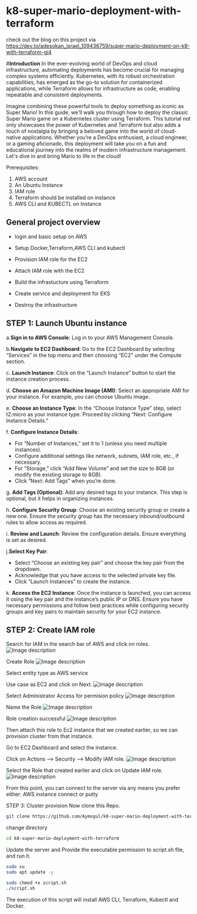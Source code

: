 # k8-super-mario-deployment-with-terraform
check out the blog on this project via
https://dev.to/adesokan_israel_109436759/super-mario-deployment-on-k8-with-terraform-gj4

#****Introduction****
In the ever-evolving world of DevOps and cloud infrastructure, automating deployments has become crucial for managing complex systems efficiently. Kubernetes, with its robust orchestration capabilities, has emerged as the go-to solution for containerized applications, while Terraform allows for infrastructure as code, enabling repeatable and consistent deployments.

Imagine combining these powerful tools to deploy something as iconic as Super Mario! In this guide, we’ll walk you through how to deploy the classic Super Mario game on a Kubernetes cluster using Terraform. This tutorial not only showcases the power of Kubernetes and Terraform but also adds a touch of nostalgia by bringing a beloved game into the world of cloud-native applications. Whether you’re a DevOps enthusiast, a cloud engineer, or a gaming aficionado, this deployment will take you on a fun and educational journey into the realms of modern infrastructure management. Let's dive in and bring Mario to life in the cloud!

Prerequisites:
1. AWS account 
2. An Ubuntu Instance
3. IAM role
4. Terraform should be installed on instance
5. AWS CLI and KUBECTL on Instance

## General project overview

- login and basic setup on AWS

- Setup Docker,Terraform,AWS CLI and kubectl

- Provision IAM role for the EC2

- Attach IAM role with the EC2

- Build the infrastucture using Terraform

- Create service and deployment for EKS

- Destroy the infrastructure
 
## STEP 1: Launch Ubuntu instance
a.**Sign in to AWS Console**: Log in to your AWS Management Console.

b.**Navigate to EC2 Dashboard**: Go to the EC2 Dashboard by selecting “Services” in the top menu and then choosing “EC2” under the Compute section.

c. **Launch Instance**: Click on the “Launch Instance” button to start the instance creation process.

d. **Choose an Amazon Machine Image (AMI)**: Select an appropriate AMI for your instance. For example, you can choose Ubuntu image.

e. **Choose an Instance Type**: In the “Choose Instance Type” step, select t2.micro as your instance type. Proceed by clicking “Next: Configure Instance Details.”

f. **Configure Instance Details**:
- For “Number of Instances,” set it to 1 (unless you need multiple instances).
- Configure additional settings like network, subnets, IAM role, etc., if necessary.
- For “Storage,” click “Add New Volume” and set the size to 8GB (or modify the existing storage to 8GB).
- Click “Next: Add Tags” when you’re done.

g. **Add Tags (Optional)**: Add any desired tags to your instance. This step is optional, but it helps in organizing instances.

h. **Configure Security Group**:
Choose an existing security group or create a new one.
Ensure the security group has the necessary inbound/outbound rules to allow access as required.

i. **Review and Launch**: Review the configuration details. Ensure everything is set as desired.

j.**Select Key Pair**:
- Select “Choose an existing key pair” and choose the key pair from the dropdown.
- Acknowledge that you have access to the selected private key file.
- Click “Launch Instances” to create the instance.

k. **Access the EC2 Instance**: Once the instance is launched, you can access it using the key pair and the instance’s public IP or DNS.
Ensure you have necessary permissions and follow best practices while configuring security groups and key pairs to maintain security for your EC2 instance.


## STEP 2: Create IAM role
Search for IAM in the search bar of AWS and click on roles.
![Image description](https://dev-to-uploads.s3.amazonaws.com/uploads/articles/d0pqv27zforn4rrx4vup.PNG)

Create Role 
![Image description](https://dev-to-uploads.s3.amazonaws.com/uploads/articles/hdlrv6jelxomm2emyves.PNG)

Select entity type as AWS service

Use case as EC2 and click on Next.
![Image description](https://dev-to-uploads.s3.amazonaws.com/uploads/articles/gollbwba4s8gbfg6e251.PNG)

Select Administrator Access for permision policy
![Image description](https://dev-to-uploads.s3.amazonaws.com/uploads/articles/jdlxwzfvx5lxaepi1tuk.PNG)

Name the Role 
![Image description](https://dev-to-uploads.s3.amazonaws.com/uploads/articles/rnurby4wafz8vd4zpako.PNG)

Role creation successful
![Image description](https://dev-to-uploads.s3.amazonaws.com/uploads/articles/w9slxr6j9p0yzxq4yug1.PNG)

Then attach this role to Ec2 instance that we created earlier, so we can provision cluster from that instance.

Go to EC2 Dashboard and select the instance.

Click on Actions –> Security –> Modify IAM role.
![Image description](https://dev-to-uploads.s3.amazonaws.com/uploads/articles/d782hwktkj4v3e785k6t.PNG)

Select the Role that created earlier and click on Update IAM role.
![Image description](https://dev-to-uploads.s3.amazonaws.com/uploads/articles/7jqll3qf31ffppb3fpxj.PNG)


From this point, you can connect to the server via any means you prefer either: AWS instance connect or putty

STEP 3: Cluster provision
Now clone this Repo.
```sh
git clone https://github.com/Aymogul/k8-super-mario-deployment-with-terraform.git
```
change directory
```sh
cd k8-super-mario-deployment-with-terraform 
```

Update the server and Provide the executable permission to script.sh file, and run it.
```sh
sudo su
sudo apt update -y
```
```sh
sudo chmod +x script.sh
./script.sh
```
The execution of this script will install AWS CLI, Terraform, Kubectl and Docker.
